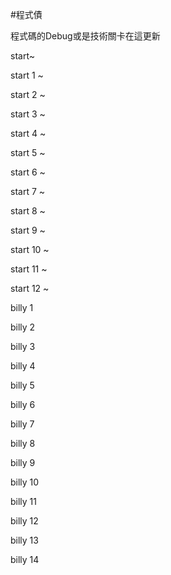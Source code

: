 #程式債

程式碼的Debug或是技術關卡在這更新

start~

start 1 ~

start 2 ~

start 3 ~

start 4 ~

start 5 ~

start 6 ~

start 7 ~

start 8 ~

start 9 ~

start 10 ~

start 11 ~

start 12 ~

billy 1

billy 2

billy 3

billy 4

billy 5

billy 6

billy 7

billy 8

billy 9

billy 10

billy 11

billy 12

billy 13

billy 14